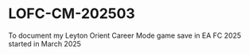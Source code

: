 # LOFC-CM-202503
To document my Leyton Orient Career Mode game save in EA FC 2025 started in March 2025
